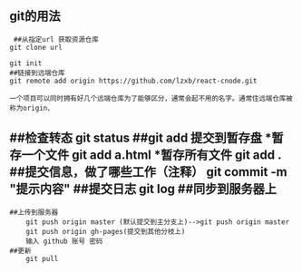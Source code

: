 ## git的用法
     ##从指定url 获取资源仓库
    git clone url

    git init  
    ##链接到远端仓库
    git remote add origin https://github.com/lzxb/react-cnode.git

    一个项目可以同时拥有好几个远端仓库为了能够区分，通常会起不用的名字。通常住远端仓库被称为origin、
   ##检查转态
    git status
   ##git add 提交到暂存盘
    *暂存一个文件
       git add a.html
    *暂存所有文件
       git add .
   ##提交信息，做了哪些工作（注释）
      git commit -m "提示内容"
   ##提交日志
      git log
  ##同步到服务器上
-----------------------------------------
    ##上传到服务器
        git push origin master (默认提交到主分支上)-->git push origin master
        git push origin gh-pages(提交到其他分枝上)
        输入 github 账号 密码
    ##更新
        git pull